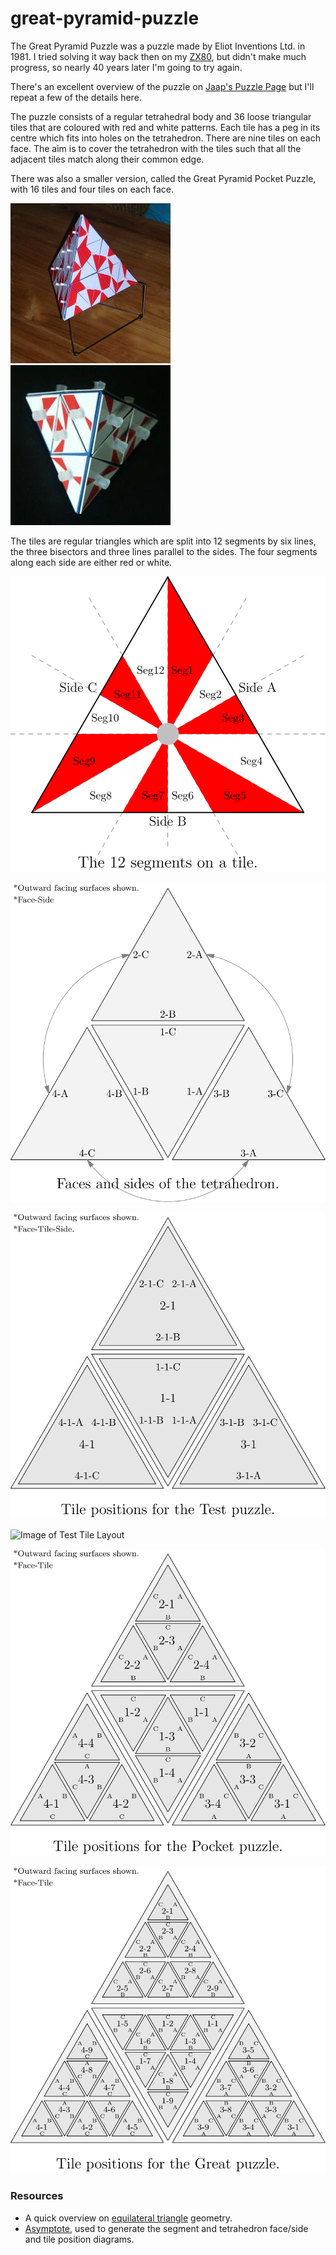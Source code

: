 # great-pyramid-puzzle
The Great Pyramid Puzzle was a puzzle made by Eliot Inventions Ltd. in 1981. I tried solving it way back then on my 
[ZX80](https://en.wikipedia.org/wiki/ZX80), but didn't make much progress, so nearly 40 years later I'm going to try again.

There's an excellent overview of the puzzle on [Jaap's Puzzle Page](https://www.jaapsch.net/puzzles/pyramid.htm) but I'll repeat a
few of the details here.

The puzzle consists of a regular tetrahedral body and 36 loose triangular tiles that are coloured with red and white patterns. 
Each tile has a peg in its centre which fits into holes on the tetrahedron. There are nine tiles on each face. The aim is to cover
the tetrahedron with the tiles such that all the adjacent tiles match along their common edge.

There was also a smaller version, called the Great Pyramid Pocket Puzzle, with 16 tiles and four tiles on each face.

![Image of Great Pyramid](https://raw.githubusercontent.com/RatJuggler/great-pyramid-puzzle/master/images/great-pyramid.jpg)
![Image of Pocket Pyramid](https://raw.githubusercontent.com/RatJuggler/great-pyramid-puzzle/master/images/pocket-pyramid.jpg)

The tiles are regular triangles which are split into 12 segments by six lines, the three bisectors and three lines parallel to the
sides. The four segments along each side are either red or white.

![Image of Tile Segments](https://raw.githubusercontent.com/RatJuggler/great-pyramid-puzzle/master/images/tile-segments.svg)

![Image of Tetrahedron Faces](https://raw.githubusercontent.com/RatJuggler/great-pyramid-puzzle/master/images/tetrahedron-faces.svg)

![Image of Tile Positions for Test](https://raw.githubusercontent.com/RatJuggler/great-pyramid-puzzle/master/images/tile-positions-test.svg)

![Image of Test Tile Layout](https://raw.githubusercontent.com/RatJuggler/great-pyramid-puzzle/master/images/test-tile-layout.svg)

![Image of Tile Positions for Pocket](https://raw.githubusercontent.com/RatJuggler/great-pyramid-puzzle/master/images/tile-positions-pocket.svg)

![Image of Tile Positions for Great](https://raw.githubusercontent.com/RatJuggler/great-pyramid-puzzle/master/images/tile-positions-great.svg)

### Resources
- A quick overview on [equilateral triangle](https://en.wikipedia.org/wiki/Equilateral_triangle) geometry.
- [Asymptote](https://asymptote.sourceforge.io/), used to generate the segment and tetrahedron face/side and tile position diagrams.
